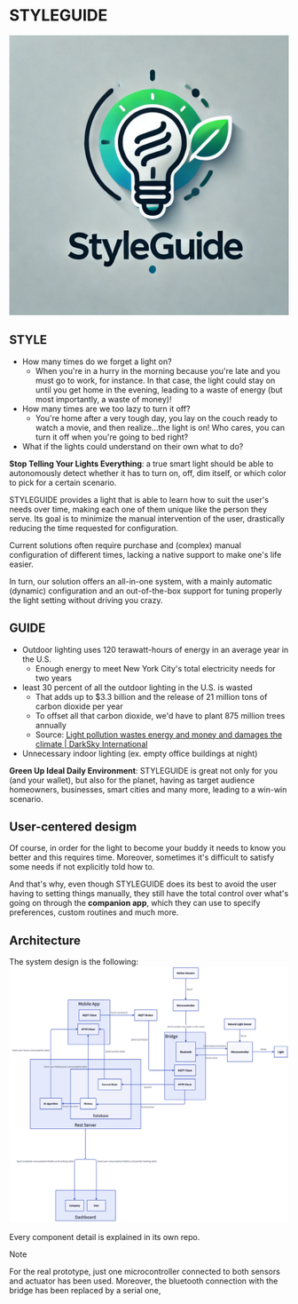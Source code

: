 # STYLEGUIDE

![](images/logo.png)

## STYLE 

- How many times do we forget a light on? 
  - When you're in a hurry in the morning because you're late and you must go to work, for instance. In that case, the light could stay on until you get home in the evening, leading to a waste of energy (but most importantly, a waste of money)!
- How many times are we too lazy to turn it off?
  - You're home after a very tough day, you lay on the couch ready to watch a movie, and then realize...the light is on! Who cares, you can turn it off when you're going to bed right? 
- What if the lights could understand on their own what to do? 

**Stop Telling Your Lights Everything**: a true smart light should be able to autonomously detect whether it has to turn on, off, dim itself, or which color to pick for a certain scenario. 

STYLEGUIDE provides a light that is able to learn how to suit the user's needs over time, making each one of them unique like the person they serve. Its goal is to minimize the manual intervention of the user, drastically reducing the time requested for configuration. 

Current solutions often require purchase and (complex) manual configuration of different times, lacking a native support to make one's life easier. 

In turn, our solution offers an all-in-one system, with a mainly automatic (dynamic) configuration and an out-of-the-box support for tuning properly the light setting without driving you crazy.

## GUIDE 

- Outdoor lighting uses 120 terawatt-hours of energy in an average year in the U.S.
	- Enough energy to meet New York City's total electricity needs for two years 
- least 30 percent of all the outdoor lighting in the U.S. is wasted 
	- That adds up to $3.3 billion and the release of 21 million tons of carbon dioxide per year 
	- To offset all that carbon dioxide, we'd have to plant 875 million trees annually 
	- Source: [Light pollution wastes energy and money and damages the climate | DarkSky International](https://darksky.org/resources/what-is-light-pollution/effects/energy-climate/) 
- Unnecessary indoor lighting (ex. empty office buildings at night)

**Green Up Ideal Daily Environment**: STYLEGUIDE is great not only for you (and your wallet), but also for the planet, having as target audience homeowners, businesses, smart cities and many more, leading to a win-win scenario.

## User-centered desigm 

Of course, in order for the light to become your buddy it needs to know you better and this requires time. Moreover, sometimes it's difficult to satisfy some needs if not explicitly told how to. 

And that's why, even though STYLEGUIDE does its best to avoid the user having to setting things manually, they still have the total control over what's going on through the **companion app**, which they can use to specify preferences, custom routines and much more.

## Architecture 

The system design is the following: ![](images/architecture.png)

Every component detail is explained in its own repo. 

> [!NOTE] 
> For the real prototype, just one microcontroller connected to both sensors and actuator has been used. Moreover, the bluetooth connection with the bridge has been replaced by a serial one,